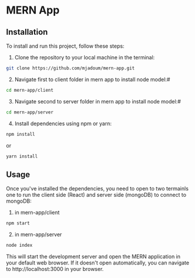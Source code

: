 # MERN App

## Installation

To install and run this project, follow these steps:

1. Clone the repository to your local machine in the terminal:

```bash
git clone https://github.com/mjadoum/mern-app.git
```

2. Navigate first to client folder in mern app to install node model:#

```bash
cd mern-app/client
```
3. Navigate second to server folder in mern app to install node model:#

```bash
cd mern-app/server
```

4. Install dependencies using npm or yarn:

```bash
npm install
```

or

```bash
yarn install
```

## Usage

Once you've installed the dependencies, you need to open to two termainls one to run the client side (React) and server side (mongoDB) to connect to mongoDB:

1. in mern-app/client
```bash
npm start
```

2. in mern-app/server
```bash
node index
```

This will start the development server and open the MERN application in your default web browser.
If it doesn't open automatically, you can navigate to http://localhost:3000 in your browser.
